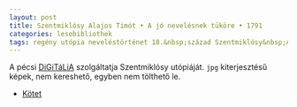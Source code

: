 ```yaml
---
layout: post
title: Szentmiklósy Alajos Timót • A jó nevelésnek tüköre • 1791
categories: lesebibliothek
tags: regény utópia neveléstörténet 18.&nbsp;század Szentmiklósy&nbsp;Alajos&nbsp;Timót 
---
```


A pécsi [DiGiTáLiA](http://digitalia.lib.pte.hu/) szolgáltatja Szentmiklósy utópiáját. `jpg` kiterjesztésű képek, nem kereshető, egyben nem tölthető le.

- [Kötet](http://digitalia.lib.pte.hu/?p=334)
